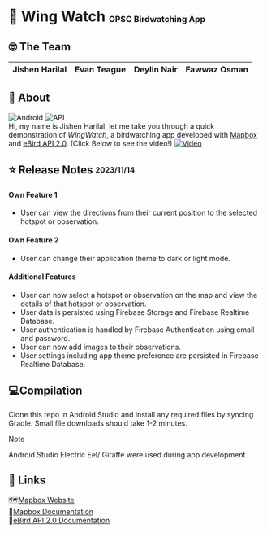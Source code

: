 # 🦆 Wing Watch <sup><sub><sub>OPSC Birdwatching App
## 🤓 The Team
|Jishen Harilal|Evan Teague|Deylin Nair|Fawwaz Osman|
|---|---|---|---|
## 💁 About
![Android](https://img.shields.io/badge/Android-v7.1.1(Nougat)-green) ![API](https://img.shields.io/badge/API-v25-yellow)  
Hi, my name is Jishen Harilal, let me take you through a quick demonstration of *WingWatch*, a birdwatching app developed with [Mapbox](https://www.mapbox.com/)  and [eBird API 2.0](https://documenter.getpostman.com/view/664302/S1ENwy59). (Click Below to see the video!)
[![Video](https://img.youtube.com/vi/4S7R0hN94as/maxresdefault.jpg)](https://youtu.be/4S7R0hN94as)
## ⭐ Release Notes <sub><sup>2023/11/14
#### Own Feature 1
- User can view the directions from their current position to the selected hotspot or observation.
  
#### Own Feature 2
- User can change their application theme to dark or light mode.
  
#### Additional Features
- User can now select a hotspot or observation on the map and view the details of that hotspot or observation.
- User data is persisted using Firebase Storage and Firebase Realtime Database.
- User authentication is handled by Firebase Authentication using email and password.
- User can now add images to their observations.
- User settings including app theme preference are persisted in Firebase Realtime Database.
## 💻Compilation
Clone this repo in Android Studio and install any required files by syncing Gradle. Small file downloads should take 1-2 minutes.
>[!Note]
>Android Studio Electric Eel/ Giraffe were used during app development.
## 🔗 Links 
🗺️[Mapbox Website](https://www.mapbox.com/)  
📐[Mapbox Documentation](https://docs.mapbox.com/android/maps/guides/)  
🐧[eBird API 2.0 Documentation](https://documenter.getpostman.com/view/664302/S1ENwy59)

  

